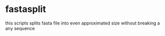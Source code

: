 # fastasplit
this scripts splits fasta file into even approximated size without breaking a  any sequence 
